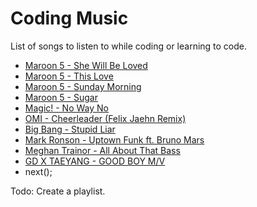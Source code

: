 # Coding Music
List of songs to listen to while coding or learning to code.

- [Maroon 5 - She Will Be Loved](https://www.youtube.com/watch?v=EC4Vlo_Jl0Q)
- [Maroon 5 - This Love](https://www.youtube.com/watch?v=jC9LZmL4R8Q)
- [Maroon 5 - Sunday Morning](https://www.youtube.com/watch?v=G8nJ-KAiBeo)
- [Maroon 5 - Sugar](https://www.youtube.com/watch?v=09R8_2nJtjg)
- [Magic! - No Way No](https://www.youtube.com/watch?v=HdobynnfKQE)
- [OMI - Cheerleader (Felix Jaehn Remix)](https://www.youtube.com/watch?v=jGflUbPQfW8)
- [Big Bang - Stupid Liar](https://www.youtube.com/watch?v=Xu2fTunbeu0)
- [Mark Ronson - Uptown Funk ft. Bruno Mars](https://youtu.be/OPf0YbXqDm0)
- [Meghan Trainor - All About That Bass](https://youtu.be/7PCkvCPvDXk)
- [GD X TAEYANG - GOOD BOY M/V](https://youtu.be/1ZRb1we80kM)
- next();

Todo: Create a playlist.

